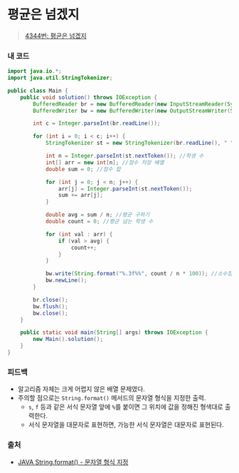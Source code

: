 # 평균은 넘겠지

> [4344번: 평균은 넘겠지](https://www.acmicpc.net/problem/4344)

### 내 코드

```java
import java.io.*;
import java.util.StringTokenizer;

public class Main {
    public void solution() throws IOException {
        BufferedReader br = new BufferedReader(new InputStreamReader(System.in));
        BufferedWriter bw = new BufferedWriter(new OutputStreamWriter(System.out));

        int c = Integer.parseInt(br.readLine());

        for (int i = 0; i < c; i++) {
            StringTokenizer st = new StringTokenizer(br.readLine(), " ");

            int n = Integer.parseInt(st.nextToken()); //학생 수
            int[] arr = new int[n]; //점수 저장 배열
            double sum = 0; //점수 합

            for (int j = 0; j < n; j++) {
                arr[j] = Integer.parseInt(st.nextToken());
                sum += arr[j];
            }

            double avg = sum / n; //평균 구하기
            double count = 0; //평균 넘는 학생 수

            for (int val : arr) {
                if (val > avg) {
                    count++;
                }
            }

            bw.write(String.format("%.3f%%", count / n * 100)); //소수점 셋째 자리까지 출력
            bw.newLine();
        }

        br.close();
        bw.flush();
        bw.close();
    }

    public static void main(String[] args) throws IOException {
        new Main().solution();
    }
}
```

### 피드백

- 알고리즘 자체는 크게 어렵지 않은 배열 문제였다.
- 주의할 점으로는 `String.format()` 메서드의 문자열 형식을 지정한 출력.
    - `s`, `f` 등과 같은 서식 문자열 앞에 `%`를 붙이면 그 위치에 값을 정해진 형색대로 출력한다.
    - 서식 문자열을 대문자로 표현하면, 가능한 서식 문자열은 대문자로 표현된다.

### 출처

- [JAVA String.format() - 문자열 형식 지정](https://velog.io/@yu-jin-song/JAVA-%EB%AC%B8%EC%9E%90%EC%97%B4-%ED%98%95%EC%8B%9D-%EC%A7%80%EC%A0%95)